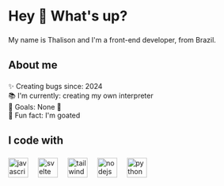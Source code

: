 <h1 align="left">Hey 👋 What's up?</h1>

###

<p align="left">My name is Thalison and I'm a front-end developer, from Brazil.</p>

###

<h2 align="left">About me</h2>

###

<p align="left">✨ Creating bugs since: 2024<br>📚 I'm currently: creating my own interpreter<br>🎯 Goals: None 🥀<br>🎲 Fun fact: I'm goated</p>

###

<h2 align="left">I code with</h2>

###

<div align="left">
  <img src="https://skillicons.dev/icons?i=js" height="40" alt="javascript logo"  />
  <img width="12" />
  <img src="https://skillicons.dev/icons?i=svelte" height="40" alt="svelte logo"  />
  <img width="12" />
  <img src="https://skillicons.dev/icons?i=tailwind" height="40" alt="tailwindcss logo"  />
  <img width="12" />
  <img src="https://skillicons.dev/icons?i=nodejs" height="40" alt="nodejs logo"  />
  <img width="12" />
  <img src="https://skillicons.dev/icons?i=py" height="40" alt="python logo"  />
</div>

###
